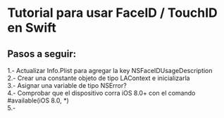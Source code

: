 Tutorial para usar FaceID / TouchID en Swift
============================================

## Pasos a seguir:
1.- Actualizar Info.Plist para agregar la key NSFaceIDUsageDescription  
2.- Crear una constante objeto de tipo LAContext e inicializarla  
3.- Asignar una variable de tipo NSError?  
4.- Comprobar que el dispositivo corra iOS 8.0+ con el comando #available(iOS 8.0, \*)  
5.- 
